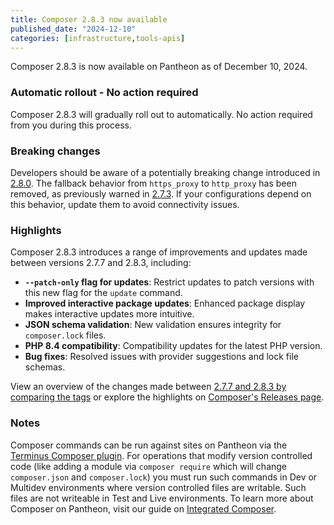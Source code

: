 ```yaml
---
title: Composer 2.8.3 now available
published_date: "2024-12-10"
categories: [infrastructure,tools-apis]
---
```


Composer 2.8.3 is now available on Pantheon as of December 10, 2024.

### Automatic rollout - No action required

Composer 2.8.3 will gradually roll out to automatically. No action required from you during this process.

### Breaking changes

Developers should be aware of a potentially breaking change introduced in [2.8.0](https://github.com/composer/composer/releases/tag/2.8.0). The fallback behavior from `https_proxy` to `http_proxy` has been removed, as previously warned in [2.7.3](https://github.com/composer/composer/releases/tag/2.7.3). If your configurations depend on this behavior, update them to avoid connectivity issues.

### Highlights

Composer 2.8.3 introduces a range of improvements and updates made between versions 2.7.7 and 2.8.3, including:

* **`--patch-only` flag for updates**: Restrict updates to patch versions with this new flag for the `update` command.
* **Improved interactive package updates**: Enhanced package display makes interactive updates more intuitive.
* **JSON schema validation**: New validation ensures integrity for `composer.lock` files.
* **PHP 8.4 compatibility**: Compatibility updates for the latest PHP version.
* **Bug fixes**: Resolved issues with provider suggestions and lock file schemas.

View an overview of the changes made between [2.7.7 and 2.8.3 by comparing the tags](https://github.com/composer/composer/compare/2.7.7...2.8.3) or explore the highlights on [Composer's Releases page](https://github.com/composer/composer/releases).

### Notes

Composer commands can be run against sites on Pantheon via the [Terminus Composer plugin](https://github.com/pantheon-systems/terminus-composer-plugin). For operations that modify version controlled code (like adding a module via `composer require` which will change `composer.json` and `composer.lock`) you must run such commands in Dev or Multidev environments where version controlled files are writable. Such files are not writeable in Test and Live environments.
To learn more about Composer on Pantheon, visit our guide on [Integrated Composer](https://docs.pantheon.io/guides/integrated-composer).
